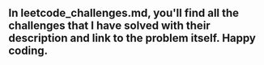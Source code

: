 ## In leetcode_challenges.md, you'll find all the challenges that I have solved with their description and link to the problem itself. Happy coding.  